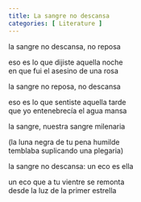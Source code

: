 ```yaml
---
title: La sangre no descansa 
categories: [ Literature ]
---
```



la sangre no descansa, no reposa<br>

eso es lo que dijiste aquella noche <br>
en que fui el asesino de una rosa<br>

la sangre no reposa, no descansa<br>

eso es lo que sentiste aquella tarde<br>
que yo entenebrecía el agua mansa<br>

la sangre, nuestra sangre milenaria<br>

(la luna negra de tu pena humilde<br>
temblaba suplicando una plegaria)<br>

la sangre no descansa: un eco es ella<br>

un eco que a tu vientre se remonta<br>
desde la luz de la primer estrella
